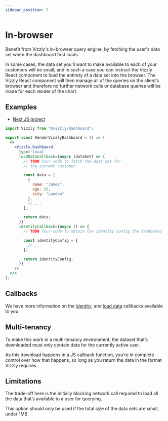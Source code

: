 ```yaml
---
sidebar_position: 5
---
```


# In-browser

Benefit from Vizzly's in-browser query engine, by fetching the user's data set when the dashboard first loads.

In some cases, the data set you'll want to make available to each of your customers will be small, and in such a case you can instruct the Vizzly React component to load the entirety of a data set into the browser. The Vizzly React component will then manage all of the queries on the client’s browser and therefore no further network calls or database queries will be made for each render of the chart.

## Examples
- [Next JS project](https://github.com/vizzly-co/library-examples/blob/c1906a671aab4c050e90e1c8bd4a489790d2545e/examples/static-next-js/pages/in-browser.jsx)

```jsx title="/src/Dashboard.jsx"
import Vizzly from "@vizzly/dashboard";

export const RenderVizzlyDashboard = () => (
  <>
    <Vizzly.Dashbaord
      type='local'
      loadDataCallback={async (dataSet) => {
        // TODO Your code to fetch the data set for
        // the current customer.

        const data = [
          {
            name: "James",
            age: 26,
            city: "London"
          },
          // ...
        ];

        return data;
      }}
      identityCallback={async () => {
        // TODO Your code to obtain the identity config the dashboard

        const identityConfig = {
          // ...
        };

        return identityConfig;
      }}
    />
  </>
);
```

## Callbacks
We have more information on the [identity](/callbacks/identity), and [load data](/callbacks/loadDataCallback) callbacks available to you.

## Multi-tenancy
To make this work in a multi-tenancy environment, the dataset that’s downloaded must only contain data for the currently active user.

As this download happens in a JS callback function, you're in complete control over how that happens, so long as you return the data in the format Vizzly requires.

## Limitations
The trade-off here is the initially blocking network call required to load all the data that’s available to a user for querying.

This option should only be used if the total size of the data sets are small, under 1MB.